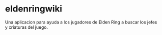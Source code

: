 # eldenringwiki

Una aplicacion para ayuda a los jugadores de Elden Ring a buscar los jefes y criaturas del juego.

